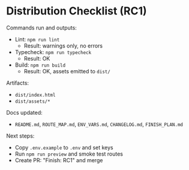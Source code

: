 # Distribution Checklist (RC1)

Commands run and outputs:

- Lint: `npm run lint`
  - Result: warnings only, no errors
- Typecheck: `npm run typecheck`
  - Result: OK
- Build: `npm run build`
  - Result: OK, assets emitted to `dist/`

Artifacts:
- `dist/index.html`
- `dist/assets/*`

Docs updated:
- `README.md`, `ROUTE_MAP.md`, `ENV_VARS.md`, `CHANGELOG.md`, `FINISH_PLAN.md`

Next steps:
- Copy `.env.example` to `.env` and set keys
- Run `npm run preview` and smoke test routes
- Create PR: "Finish: RC1" and merge

